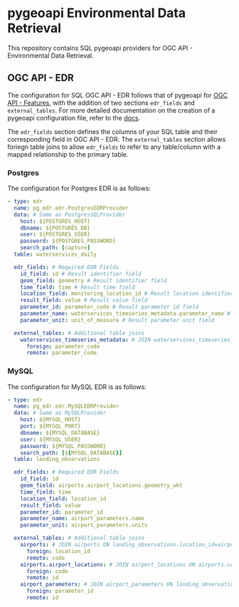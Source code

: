# pygeoapi Environmental Data Retrieval

This repository contains SQL pygeoapi providers for OGC API - Environmental Data Retrieval.

## OGC API - EDR

The configuration for SQL OGC API - EDR follows that of pygeoapi for [OGC API - Features](https://docs.pygeoapi.io/en/latest/data-publishing/ogcapi-features.html#postgresql), with the addition of two sections `edr_fields` and `external_tables`.
For more detailed documentation on the creation of a pygeoapi configuration file, refer
to the [docs](https://docs.pygeoapi.io/en/latest/configuration.html).

The `edr_fields` section defines the columns of your SQL table and their corresponding field in OGC API - EDR.
The `external_tables` section allows foriegn table joins to allow `edr_fields` to refer to any table/column with a mapped relationship to the primary table.

### Postgres

The configuration for Postgres EDR is as follows:

```yaml
- type: edr
  name: pg_edr.edr.PostgresEDRProvider
  data: # Same as PostgresSQLProvider
    host: ${POSTGRES_HOST}
    dbname: ${POSTGRES_DB}
    user: ${POSTGRES_USER}
    password: ${POSTGRES_PASSWORD}
    search_path: [capture]
  table: waterservices_daily

  edr_fields: # Required EDR Fields
    id_field: id # Result identifier field
    geom_field: geometry # Result identifier field
    time_field: time # Result time field
    location_field: monitoring_location_id # Result location identifier field
    result_field: value # Result value field
    parameter_id: parameter_code # Result parameter id field
    parameter_name: waterservices_timeseries_metadata.parameter_name # Result parameter name field
    parameter_unit: unit_of_measure # Result parameter unit field

  external_tables: # Additional table joins
    waterservices_timeseries_metadata: # JOIN waterservices_timeseries_metadata ON waterservices_daily.parameter_code=waterservices_timeseries_metadata.parameter_code
      foreign: parameter_code
      remote: parameter_code
```

### MySQL

The configuration for MySQL EDR is as follows:

```yaml
- type: edr
  name: pg_edr.edr.MySQLEDRProvider
  data: # Same as MySQLProvider
    host: ${MYSQL_HOST}
    port: ${MYSQL_PORT}
    dbname: ${MYSQL_DATABASE}
    user: ${MYSQL_USER}
    password: ${MYSQL_PASSWORD}
    search_path: [${MYSQL_DATABASE}]
  table: landing_observations

  edr_fields: # Required EDR Fields
    id_field: id
    geom_field: airports.airport_locations.geometry_wkt
    time_field: time
    location_field: location_id
    result_field: value
    parameter_id: parameter_id
    parameter_name: airport_parameters.name
    parameter_unit: airport_parameters.units

  external_tables: # Additional table joins
    airports: # JOIN airports ON landing_observations.location_id=airports.code
      foreign: location_id
      remote: code
    airports.airport_locations: # JOIN airport_locations ON airports.code=airport_locations.id
      foreign: code
      remote: id
    airport_parameters: # JOIN airport_parameters ON landing_observations.parameter_id=airport_parameters.id
      foreign: parameter_id
      remote: id

```
